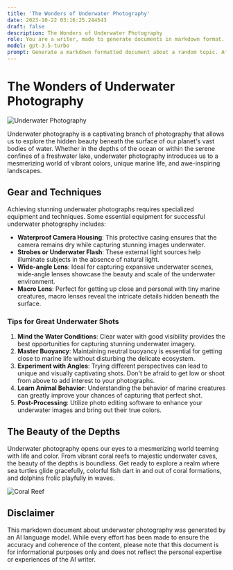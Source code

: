 ```yaml
---
title: 'The Wonders of Underwater Photography'
date: 2023-10-22 03:16:25.244543
draft: false
description: The Wonders of Underwater Photography
role: You are a writer, made to generate documents in markdown format. It is very important that all of the documents you generate are in valid markdown format.
model: gpt-3.5-turbo
prompt: Generate a markdown formatted document about a random topic. At the bottom, include a disclaimer explaining that the document was generated by you. The first line of the document should be the title. Make sure that the entire document is in proper markdown format, using a mix of various tags to make the document visually appealing.
---
```


# The Wonders of Underwater Photography

![Underwater Photography](https://example.com/underwater-photography.jpg)

Underwater photography is a captivating branch of photography that allows us to explore the hidden beauty beneath the surface of our planet's vast bodies of water. Whether in the depths of the ocean or within the serene confines of a freshwater lake, underwater photography introduces us to a mesmerizing world of vibrant colors, unique marine life, and awe-inspiring landscapes.

## Gear and Techniques

Achieving stunning underwater photographs requires specialized equipment and techniques. Some essential equipment for successful underwater photography includes:

- **Waterproof Camera Housing**: This protective casing ensures that the camera remains dry while capturing stunning images underwater.
- **Strobes or Underwater Flash**: These external light sources help illuminate subjects in the absence of natural light.
- **Wide-angle Lens**: Ideal for capturing expansive underwater scenes, wide-angle lenses showcase the beauty and scale of the underwater environment.
- **Macro Lens**: Perfect for getting up close and personal with tiny marine creatures, macro lenses reveal the intricate details hidden beneath the surface.

### Tips for Great Underwater Shots

1. **Mind the Water Conditions**: Clear water with good visibility provides the best opportunities for capturing stunning underwater imagery.
2. **Master Buoyancy**: Maintaining neutral buoyancy is essential for getting close to marine life without disturbing the delicate ecosystem.
3. **Experiment with Angles**: Trying different perspectives can lead to unique and visually captivating shots. Don't be afraid to get low or shoot from above to add interest to your photographs.
4. **Learn Animal Behavior**: Understanding the behavior of marine creatures can greatly improve your chances of capturing that perfect shot.
5. **Post-Processing**: Utilize photo editing software to enhance your underwater images and bring out their true colors.

## The Beauty of the Depths

Underwater photography opens our eyes to a mesmerizing world teeming with life and color. From vibrant coral reefs to majestic underwater caves, the beauty of the depths is boundless. Get ready to explore a realm where sea turtles glide gracefully, colorful fish dart in and out of coral formations, and dolphins frolic playfully in waves.

![Coral Reef](https://example.com/coral-reef.jpg)

## Disclaimer

This markdown document about underwater photography was generated by an AI language model. While every effort has been made to ensure the accuracy and coherence of the content, please note that this document is for informational purposes only and does not reflect the personal expertise or experiences of the AI writer.
